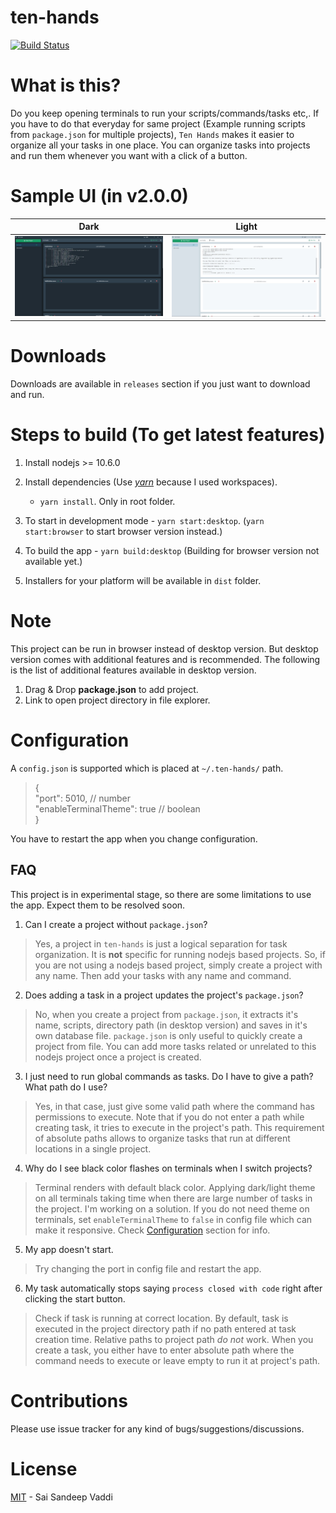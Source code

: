 # ten-hands

[![Build Status](https://dev.azure.com/saisandeepvaddi/Ten%20Hands/_apis/build/status/All%20OS?branchName=master)](https://dev.azure.com/saisandeepvaddi/Ten%20Hands/_build/latest?definitionId=4&branchName=master)

# What is this?

Do you keep opening terminals to run your scripts/commands/tasks etc,. If you have to do that everyday for same project (Example running scripts from `package.json` for multiple projects), `Ten Hands` makes it easier to organize all your tasks in one place.
You can organize tasks into projects and run them whenever you want with a click of a button.

# Sample UI (in v2.0.0)

|                  Dark                  |                  Light                  |
| :------------------------------------: | :-------------------------------------: |
| <img src="/docs/images/demo_dark.jpg"> | <img src="/docs/images/demo_light.jpg"> |

# Downloads

Downloads are available in `releases` section if you just want to download and run.

# Steps to build (To get latest features)

1. Install nodejs >= 10.6.0

2. Install dependencies (Use [_yarn_](https://yarnpkg.com/en/) because I used workspaces).

   - `yarn install`. Only in root folder.

3. To start in development mode - `yarn start:desktop`. (`yarn start:browser` to start browser version instead.)

4. To build the app - `yarn build:desktop` (Building for browser version not available yet.)

5. Installers for your platform will be available in `dist` folder.

# Note

This project can be run in browser instead of desktop version. But desktop version comes with additional features and is recommended. The following is the list of additional features available in desktop version.

1. Drag & Drop **package.json** to add project.
2. Link to open project directory in file explorer.

# Configuration

A `config.json` is supported which is placed at `~/.ten-hands/` path.

> {  
>  "port": 5010, // number  
>  "enableTerminalTheme": true // boolean  
> }

You have to restart the app when you change configuration.

## FAQ

This project is in experimental stage, so there are some limitations to use the app. Expect them to be resolved soon.

1. Can I create a project without `package.json`?

> Yes, a project in `ten-hands` is just a logical separation for task organization. It is **not** specific for running nodejs based projects. So, if you are not using a nodejs based project, simply create a project with any name. Then add your tasks with any name and command.

2. Does adding a task in a project updates the project's `package.json`?

> No, when you create a project from `package.json`, it extracts it's name, scripts, directory path (in desktop version) and saves in it's own database file. `package.json` is only useful to quickly create a project from file. You can add more tasks related or unrelated to this nodejs project once a project is created.

3. I just need to run global commands as tasks. Do I have to give a path? What path do I use?

> Yes, in that case, just give some valid path where the command has permissions to execute. Note that if you do not enter a path while creating task, it tries to execute in the project's path. This requirement of absolute paths allows to organize tasks that run at different locations in a single project.

4. Why do I see black color flashes on terminals when I switch projects?

> Terminal renders with default black color. Applying dark/light theme on all terminals taking time when there are large number of tasks in the project. I'm working on a solution. If you do not need theme on terminals, set `enableTerminalTheme` to `false` in config file which can make it responsive. Check [Configuration](#configuration) section for info.

5. My app doesn't start.

> Try changing the port in config file and restart the app.

6. My task automatically stops saying `process closed with code` right after clicking the start button.

> Check if task is running at correct location. By default, task is executed in the project directory path if no path entered at task creation time. Relative paths to project path _do not_ work. When you create a task, you either have to enter absolute path where the command needs to execute or leave empty to run it at project's path.

# Contributions

Please use issue tracker for any kind of bugs/suggestions/discussions.

# License

[MIT](/LICENSE) - Sai Sandeep Vaddi
